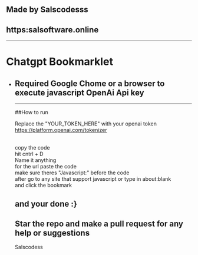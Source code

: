 ## Made by Salscodesss
## https:salsoftware.online
----

# Chatgpt Bookmarklet

- Required
  Google Chome or a browser to execute javascript
  OpenAi Api key
  -----

  ----
  ##How to run

  Replace the "YOUR_TOKEN_HERE" with your openai token
  https://platform.openai.com/tokenizer

  <br/> copy the code
  <br/> hit cntrl + D
  <br/> Name it anything
  <br/> for the url paste the code
  <br/> make sure theres "Javascript:" before the code
  <br/> after go to any site that support javascript or type in about:blank
  <br/>and click the bookmark

  and your done :}
  ----

  Star the repo and make a pull request for any help or suggestions
  ---

  Salscodess

